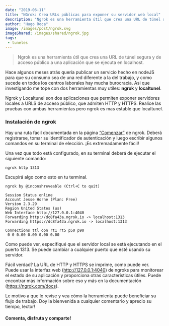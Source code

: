 ```yaml
---
date: "2019-06-11"
title: "NGrok: Crea URLs públicas para exponer su servidor web local"
description: "Ngrok es una herramienta útil que crea una URL de túnel segura y de acceso público a una aplicación que se ejecuta en localhost."
author: "Hugo Roca"
image: /images/post/ngrok.svg
imageShared: /images/shared/ngrok.jpg
tags:
 - tuneles
---
```


> Ngrok es una herramienta útil que crea una URL de túnel segura y de acceso público a una aplicación que se ejecuta en localhost.

Hace algunos meses atrás quería publicar un servicio hecho en nodeJS para que su consumo sea de una red diferente a la del trabajo, y como sucede en todos los centros laborales hay mucha burocracia. Asi que investigando me tope con dos herramientas muy utíles: **ngrok** y **localtunel**.

Ngrok y Localtunel son dos aplicaciones que permiten exponer servidores locales a URLS de acceso público, que admiten HTTP y HTTPS.
Realice las pruebas con ambas herramientas pero ngrok es mas estable que localtunel.

### Instalación de ngrok

Hay una ruta fácil documentada en la página [“Comenzar”](https://dashboard.ngrok.com/login) de ngrok. Deberá registrarse, tomar su identificador de autenticación y luego escribir algunos comandos en su terminal de elección. ¡Es extremadamente fácil!

Una vez que todo está configurado, en su terminal deberá de ejecutar el siguiente comando:

```
ngrok http 1313
```

Escupirá algo como esto en tu terminal. 

```
ngrok by @inconshreveable (Ctrl+C to quit)
 
Session Status online 
Account Jesse Horne (Plan: Free) 
Version 2.3.29
Region United States (us) 
Web Interface http://127.0.0.1:4040 
Forwarding http://dc8fa43a.ngrok.io -> localhost:1313 
Forwarding https://dc8fa43a.ngrok.io -> localhost:1313 
 
Connections ttl opn rt1 rt5 p50 p90 
 0 0 0.00 0.00 0.00 0.00
```

Como puede ver, especifiqué que el servidor local se está ejecutando en el puerto 1313. Se puede cambiar a cualquier puerto que esté usando su servidor.

Fácil verdad? La URL de HTTP y HTTPS se imprime, como puede ver. Puede usar la interfaz web (http://127.0.0.1:4040) de ngroks para monitorear el estado de su aplicación y proporciona otras características útiles. Puede encontrar más información sobre eso y más en la documentación (https://ngrok.com/docs).

Le motivo a que lo revise y vea cómo la herramienta puede beneficiar su flujo de trabajo. Doy la bienvenida a cualquier comentario y aprecio su tiempo, lector!

#### Comenta, disfruta y comparte! 